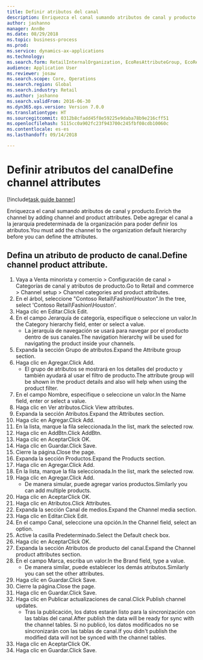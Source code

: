 ```yaml
--- 
title: Definir atributos del canal
description: Enriquezca el canal sumando atributos de canal y producto.
author: jashanno
manager: AnnBe
ms.date: 08/29/2018
ms.topic: business-process
ms.prod: 
ms.service: dynamics-ax-applications
ms.technology: 
ms.search.form: RetailInternalOrganization, EcoResAttributeGroup, EcoResAttributeGroupAttribute, RetailAddChannelItems, RetailCatalogProductAttributeValue, RetailMedia
audience: Application User
ms.reviewer: josaw
ms.search.scope: Core, Operations
ms.search.region: Global
ms.search.industry: Retail
ms.author: jashanno
ms.search.validFrom: 2016-06-30
ms.dyn365.ops.version: Version 7.0.0
ms.translationtype: HT
ms.sourcegitcommit: 0312b8cfadd45f8e59225e9daba78b9e216cff51
ms.openlocfilehash: 5115cc0a902fc23f943700c245fbf08cdb10060c
ms.contentlocale: es-es
ms.lasthandoff: 09/14/2018

---
```

# <a name="define-channel-attributes"></a><span data-ttu-id="dd438-103">Definir atributos del canal</span><span class="sxs-lookup"><span data-stu-id="dd438-103">Define channel attributes</span></span>

[!include[task guide banner](../includes/task-guide-banner.md)]

<span data-ttu-id="dd438-104">Enriquezca el canal sumando atributos de canal y producto.</span><span class="sxs-lookup"><span data-stu-id="dd438-104">Enrich the channel by adding channel and product attributes.</span></span> <span data-ttu-id="dd438-105">Debe agregar el canal a la jerarquía predeterminada de la organización para poder definir los atributos.</span><span class="sxs-lookup"><span data-stu-id="dd438-105">You must add the channel to the organization default hierarchy before you can define the attributes.</span></span>


## <a name="define-channel-product-attribute"></a><span data-ttu-id="dd438-106">Defina un atributo de producto de canal.</span><span class="sxs-lookup"><span data-stu-id="dd438-106">Define channel product attribute.</span></span>
1. <span data-ttu-id="dd438-107">Vaya a Venta minorista y comercio > Configuración de canal > Categorías de canal y atributos de producto.</span><span class="sxs-lookup"><span data-stu-id="dd438-107">Go to Retail and commerce > Channel setup > Channel categories and product attributes.</span></span>
2. <span data-ttu-id="dd438-108">En el árbol, seleccione "Contoso Retail\Fashion\Houston".</span><span class="sxs-lookup"><span data-stu-id="dd438-108">In the tree, select 'Contoso Retail\Fashion\Houston'.</span></span>
3. <span data-ttu-id="dd438-109">Haga clic en Editar.</span><span class="sxs-lookup"><span data-stu-id="dd438-109">Click Edit.</span></span>
4. <span data-ttu-id="dd438-110">En el campo Jerarquía de categoría, especifique o seleccione un valor.</span><span class="sxs-lookup"><span data-stu-id="dd438-110">In the Category hierarchy field, enter or select a value.</span></span>
    * <span data-ttu-id="dd438-111">La jerarquía de navegación se usará para navegar por el producto dentro de sus canales.</span><span class="sxs-lookup"><span data-stu-id="dd438-111">The navigation hierarchy will be used for navigating the product inside your channels.</span></span>  
5. <span data-ttu-id="dd438-112">Expanda la sección Grupo de atributos.</span><span class="sxs-lookup"><span data-stu-id="dd438-112">Expand the Attribute group section.</span></span>
6. <span data-ttu-id="dd438-113">Haga clic en Agregar.</span><span class="sxs-lookup"><span data-stu-id="dd438-113">Click Add.</span></span>
    * <span data-ttu-id="dd438-114">El grupo de atributos se mostrará en los detalles del producto y también ayudará al usar el filtro de producto.</span><span class="sxs-lookup"><span data-stu-id="dd438-114">The attribute group will be shown in the product details and also will help when using the product filter.</span></span>  
7. <span data-ttu-id="dd438-115">En el campo Nombre, especifique o seleccione un valor.</span><span class="sxs-lookup"><span data-stu-id="dd438-115">In the Name field, enter or select a value.</span></span>
8. <span data-ttu-id="dd438-116">Haga clic en Ver atributos.</span><span class="sxs-lookup"><span data-stu-id="dd438-116">Click View attributes.</span></span>
9. <span data-ttu-id="dd438-117">Expanda la sección Atributos.</span><span class="sxs-lookup"><span data-stu-id="dd438-117">Expand the Attributes section.</span></span>
10. <span data-ttu-id="dd438-118">Haga clic en Agregar.</span><span class="sxs-lookup"><span data-stu-id="dd438-118">Click Add.</span></span>
11. <span data-ttu-id="dd438-119">En la lista, marque la fila seleccionada.</span><span class="sxs-lookup"><span data-stu-id="dd438-119">In the list, mark the selected row.</span></span>
12. <span data-ttu-id="dd438-120">Haga clic en AddBtn.</span><span class="sxs-lookup"><span data-stu-id="dd438-120">Click AddBtn.</span></span>
13. <span data-ttu-id="dd438-121">Haga clic en Aceptar</span><span class="sxs-lookup"><span data-stu-id="dd438-121">Click OK.</span></span>
14. <span data-ttu-id="dd438-122">Haga clic en Guardar.</span><span class="sxs-lookup"><span data-stu-id="dd438-122">Click Save.</span></span>
15. <span data-ttu-id="dd438-123">Cierre la página.</span><span class="sxs-lookup"><span data-stu-id="dd438-123">Close the page.</span></span>
16. <span data-ttu-id="dd438-124">Expanda la sección Productos.</span><span class="sxs-lookup"><span data-stu-id="dd438-124">Expand the Products section.</span></span>
17. <span data-ttu-id="dd438-125">Haga clic en Agregar.</span><span class="sxs-lookup"><span data-stu-id="dd438-125">Click Add.</span></span>
18. <span data-ttu-id="dd438-126">En la lista, marque la fila seleccionada.</span><span class="sxs-lookup"><span data-stu-id="dd438-126">In the list, mark the selected row.</span></span>
19. <span data-ttu-id="dd438-127">Haga clic en Agregar.</span><span class="sxs-lookup"><span data-stu-id="dd438-127">Click Add.</span></span>
    * <span data-ttu-id="dd438-128">De manera simular, puede agregar varios productos.</span><span class="sxs-lookup"><span data-stu-id="dd438-128">Similarly you can add multiple products.</span></span>  
20. <span data-ttu-id="dd438-129">Haga clic en Aceptar</span><span class="sxs-lookup"><span data-stu-id="dd438-129">Click OK.</span></span>
21. <span data-ttu-id="dd438-130">Haga clic en Atributos.</span><span class="sxs-lookup"><span data-stu-id="dd438-130">Click Attributes.</span></span>
22. <span data-ttu-id="dd438-131">Expanda la sección Canal de medios.</span><span class="sxs-lookup"><span data-stu-id="dd438-131">Expand the Channel media section.</span></span>
23. <span data-ttu-id="dd438-132">Haga clic en Editar.</span><span class="sxs-lookup"><span data-stu-id="dd438-132">Click Edit.</span></span>
24. <span data-ttu-id="dd438-133">En el campo Canal, seleccione una opción.</span><span class="sxs-lookup"><span data-stu-id="dd438-133">In the Channel field, select an option.</span></span>
25. <span data-ttu-id="dd438-134">Active la casilla Predeterminado.</span><span class="sxs-lookup"><span data-stu-id="dd438-134">Select the Default check box.</span></span>
26. <span data-ttu-id="dd438-135">Haga clic en Aceptar</span><span class="sxs-lookup"><span data-stu-id="dd438-135">Click OK.</span></span>
27. <span data-ttu-id="dd438-136">Expanda la sección Atributos de producto del canal.</span><span class="sxs-lookup"><span data-stu-id="dd438-136">Expand the Channel product attributes section.</span></span>
28. <span data-ttu-id="dd438-137">En el campo Marca, escriba un valor.</span><span class="sxs-lookup"><span data-stu-id="dd438-137">In the Brand field, type a value.</span></span>
    * <span data-ttu-id="dd438-138">De manera similar, puede establecer los demás atributos.</span><span class="sxs-lookup"><span data-stu-id="dd438-138">Similarly you can set the other attributes.</span></span>  
29. <span data-ttu-id="dd438-139">Haga clic en Guardar.</span><span class="sxs-lookup"><span data-stu-id="dd438-139">Click Save.</span></span>
30. <span data-ttu-id="dd438-140">Cierre la página.</span><span class="sxs-lookup"><span data-stu-id="dd438-140">Close the page.</span></span>
31. <span data-ttu-id="dd438-141">Haga clic en Guardar.</span><span class="sxs-lookup"><span data-stu-id="dd438-141">Click Save.</span></span>
32. <span data-ttu-id="dd438-142">Haga clic en Publicar actualizaciones de canal.</span><span class="sxs-lookup"><span data-stu-id="dd438-142">Click Publish channel updates.</span></span>
    * <span data-ttu-id="dd438-143">Tras la publicación, los datos estarán listo para la sincronización con las tablas del canal.</span><span class="sxs-lookup"><span data-stu-id="dd438-143">After publish the data will be ready for sync with the channel tables.</span></span> <span data-ttu-id="dd438-144">Si no publicó, los datos modificados no se sincronizarán con las tablas de canal.</span><span class="sxs-lookup"><span data-stu-id="dd438-144">If you didn't publish the modified data will not be synced with the channel tables.</span></span>  
33. <span data-ttu-id="dd438-145">Haga clic en Aceptar</span><span class="sxs-lookup"><span data-stu-id="dd438-145">Click OK.</span></span>
34. <span data-ttu-id="dd438-146">Haga clic en Guardar.</span><span class="sxs-lookup"><span data-stu-id="dd438-146">Click Save.</span></span>



